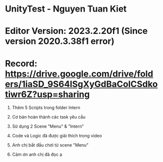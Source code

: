 # UnityTest - Nguyen Tuan Kiet 
# Editor Version: 2023.2.20f1 (Since version 2020.3.38f1 error)
# Record: https://drive.google.com/drive/folders/1iaSD_9S64lSgXyGdBaColCSdkotiwr6Z?usp=sharing

1. Thêm 5 Scripts trong folder Intern

2. Cơ bản hoàn thành các task yêu cầu

3. Sử dụng 2 Scene "Menu" & "Intern"

4. Code và Logic đã được giải thích trong video

5. Anh chị bắt đầu chơi từ scene "Menu"

6. Cảm ơn anh chị đã đọc ạ
